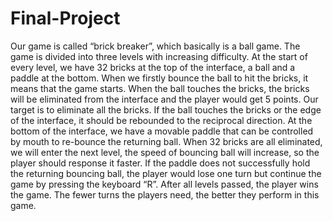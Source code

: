 # Final-Project

Our game is called “brick breaker”, which basically is a ball game. The game is divided into three levels with increasing difficulty. At the start of every level, we have 32 bricks at the top of the interface, a ball and a paddle at the bottom. When we firstly bounce the ball to hit the bricks, it means that the game starts. When the ball touches the bricks, the bricks will be eliminated from the interface and the player would get 5 points. Our target is to eliminate all the bricks. If the ball touches the bricks or the edge of the interface, it should be rebounded to the reciprocal direction. At the bottom of the interface, we have a movable paddle that can be controlled by mouth to re-bounce the returning ball. When 32 bricks are all eliminated, we will enter the next level, the speed of bouncing ball will increase, so the player should response it faster. If the paddle does not successfully hold the returning bouncing ball, the player would lose one turn but continue the game by pressing the keyboard “R”. After all levels passed, the player wins the game. The fewer turns the players need, the better they perform in this game.
